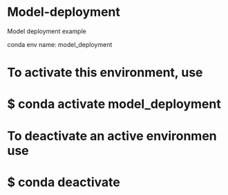 # Model-deployment
Model deployment example

conda env name: model_deployment

# To activate this environment, use 
#     $ conda activate model_deployment 
# To deactivate an active environmen use
#     $ conda deactivate 
